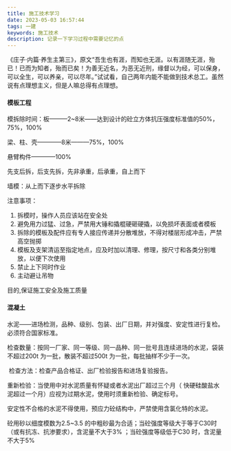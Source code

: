 ```yaml
---
title: 施工技术学习
date: 2023-05-03 16:57:44
tags: 一建 
keywords: 施工技术
description: 记录一下学习过程中需要记忆的点
---
```


《庄子·内篇·养生主第三》，原文“吾生也有涯，而知也无涯。以有涯随无涯，殆已！已而为知者，殆而已矣！为善无近名，为恶无近刑，缘督以为经，可以保身，可以全生，可以养亲，可以尽年。”试试看，自己两年内能不能做到技术总工。虽然说有点理想主义，但是人嘛总得有点理想。



<!--more-->

#### 模板工程

模拆除时间：板———2~8米——达到设计的砼立方体抗压强度标准值的50%，75%，100%

梁、柱、壳————8米———75%，100%

悬臂构件————100%

先支后拆，后支先拆，先非承重，后承重，自上而下

墙模：从上而下逐步水平拆除

注意事项：

1. 拆模时，操作人员应该站在安全处
2. 避免用力过猛、过急，严禁用大锤和撬棍硬砸硬撬，以免损坏表面或者模板
3. 拆除的模板及配件应有专人接应传递并分散堆放，不得对楼层形成冲击，严禁高空抛掷
4. 模板及支架清运至指定地点，应及时加以清理、修理，按尺寸和各类分别堆放，以便下次使用 
5. 禁止上下同时作业
6. 主动避让吊物

目的,保证施工安全及施工质量

#### 混凝土

水泥——进场检测，品种、级别、包装、出厂日期，并对强度、安定性进行复检。必须符合国家标准。

​	检查数量：按同一厂家、同一等级、同一品种、同一批号且连续进场的水泥，袋装不超过200t 为一批，散装不超过500t 为一批，每批抽样不少于一次。

​	检查方法：检查产品合格证、出厂检验报告和进场复验报告。

重新检验：当使用中对水泥质量有怀疑或者水泥出厂超过三个月（ 快硬硅酸盐水泥超过一个月）应视为过期水泥，使用时须重新检验、确定标号。 

安定性不合格的水泥不得使用，预应力砼结构中，严禁使用含氯化特的水泥。

砼用砂以细度模数为2.5~3.5 的中粗砂最为合适；当砼强度等级大于等于C30时（或有抗冻、抗渗要求），含泥量不大于3% ；当砼强度等级低于C30 时，含泥量不大于5%





